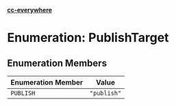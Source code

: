[**cc-everywhere**](../../../../../index.md)

<HorizontalLine />

# Enumeration: PublishTarget

## Enumeration Members

| Enumeration Member | Value |
| ------ | ------ |
| `PUBLISH` | `"publish"` |
